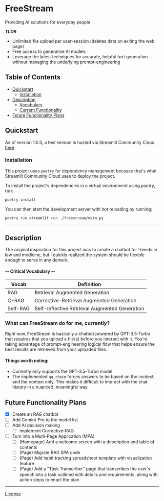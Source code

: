 # FreeStream

Providing AI solutions for everyday people

***TLDR***:
- Unlimited file upload per user-session (deletes data on exiting the web page)
- Free access to generative AI models
- Leverage the latest techniques for accurate, helpful text generation without managing the underlying prompt-engineering

## Table of Contents

- [Quickstart](#quickstart)
  - [Installation](#installation)
- [Description](#description)
  - [Vocabulary](#critical-vocabulary)
  - [Current Functionality](#what-can-freestream-do-for-me-currently)
- [Future Functionality Plans](#future-functionality-plans)

## Quickstart

As of version 1.0.0, a test version is hosted via Streamlit Community Cloud, [here](https://freestream.streamlit.app/ "Link")

### Installation

This project uses `poetry` for dependency management because that's what Streamlit Community Cloud uses to deploy the project.

To install the project's dependencies in a virtual environment using poetry, run:

```bash
poetry install
```

You can then start the development server with hot reloading by running:

```bash
poetry run streamlit run ./freestream/main.py
```

---

## Description
The original inspiration for this project was to create a chatbot for friends in law and medicine, but I quickly realized the system should be flexible enough to serve in any domain.

#### -- **Critical Vocabulary** --

| **Vocab** | **Definition** |
| ---- | ---------- |
| RAG | Retrieval Augmented Generation |
| C-RAG | Corrective-Retrieval Augmented Generation |
| Self-RAG | Self-reflective Retrieval Augmented Generation |

### What can FreeStream do for me, currently?

Right now, FreeStream is basically a chatbot powered by GPT-3.5-Turbo that requires that you upload a file(s) before you interact with it. You're taking advantage of prompt-engineering logical flow that helps ensure the best results are retrieved from your uploaded files.

#### Things worth noting:
- Currently only supports the GPT-3.5-Turbo model
- The implemented `qa_chain` forces answers to be based on the context, and the context only. This makes it difficult to interact with the chat history in a nuanced, meaningful way.

## Future Functionality Plans

- [x] Create an RAG chatbot
- [ ] Add Gemini-Pro to the model list
- [ ] Add AI decision making
  - [ ] Implement Corrective-RAG
- [ ] Turn into a Multi-Page Application (MPA)
  - [ ] (Homepage) Add a welcome screen with a description and table of contents
  - [ ] (Page) Migrate RAG SPA code
  - [ ] (Page) Add habit tracking spreadsheet template with visualization feature
  - [ ] (Page) Add a "Task Transcriber" page that transcribes the user's speech into a task outlined with details and requirements, along with action steps to enact the plan

---

[License](./LICENSE)
